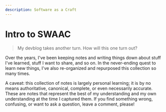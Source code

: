```yaml
---
description: Software as a Craft
---
```


# Intro to SWAAC

> My devblog takes another turn. How will this one turn out?

Over the years, I've been keeping notes and writing things down about stuff I've learned, stuff I want to share, and so on. In the never-ending quest to learn new things, I've also re-organized and repurposed this collection so many times.

A caveat: this collection of notes is largely personal learning; it is by no means authoritative, canonical, complete, or even necessarily accurate. These are notes that represent the best of my understanding and my own understanding at the time I captured them. If you find something wrong, confusing, or want to ask a question, leave a comment, please!



